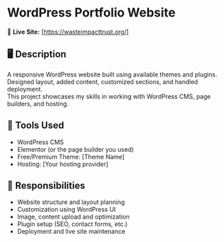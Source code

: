 # WordPress Portfolio Website

🔗 **Live Site:** [https://wasteimpacttrust.org/]

## 🖥️ Description
A responsive WordPress website built using available themes and plugins.  
Designed layout, added content, customized sections, and handled deployment.  
This project showcases my skills in working with WordPress CMS, page builders, and hosting.

## 🔧 Tools Used
- WordPress CMS
- Elementor (or the page builder you used)
- Free/Premium Theme: [Theme Name]
- Hosting: [Your hosting provider]

## 🎯 Responsibilities
- Website structure and layout planning
- Customization using WordPress UI
- Image, content upload and optimization
- Plugin setup (SEO, contact forms, etc.)
- Deployment and live site maintenance
